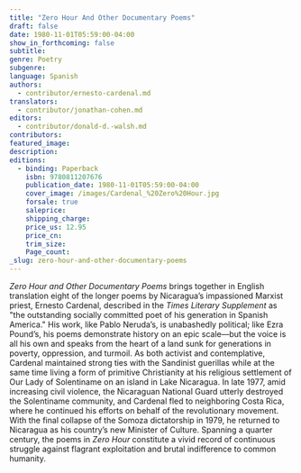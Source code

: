 ```yaml
---
title: "Zero Hour And Other Documentary Poems"
draft: false
date: 1980-11-01T05:59:00-04:00
show_in_forthcoming: false
subtitle:
genre: Poetry
subgenre:
language: Spanish
authors:
  - contributor/ernesto-cardenal.md
translators:
  - contributor/jonathan-cohen.md
editors:
  - contributor/donald-d.-walsh.md
contributors:
featured_image:
description:
editions:
  - binding: Paperback
    isbn: 9780811207676
    publication_date: 1980-11-01T05:59:00-04:00
    cover_image: /images/Cardenal_%20Zero%20Hour.jpg
    forsale: true
    saleprice:
    shipping_charge:
    price_us: 12.95
    price_cn:
    trim_size:
    Page_count:
_slug: zero-hour-and-other-documentary-poems
---
```


_Zero Hour and Other Documentary Poems_ brings together in English translation eight of the longer poems by Nicaragua’s impassioned Marxist priest, Ernesto Cardenal, described in the _Times Literary Supplement_ as "the outstanding socially committed poet of his generation in Spanish America." His work, like Pablo Neruda’s, is unabashedly political; like Ezra Pound’s, his poems demonstrate history on an epic scale––but the voice is all his own and speaks from the heart of a land sunk for generations in poverty, oppression, and turmoil. As both activist and contemplative, Cardenal maintained strong ties with the Sandinist guerillas while at the same time living a form of primitive Christianity at his religious settlement of Our Lady of Solentiname on an island in Lake Nicaragua. In late 1977, amid increasing civil violence, the Nicaraguan National Guard utterly destroyed the Solentiname community, and Cardenal fled to neighboring Costa Rica, where he continued his efforts on behalf of the revolutionary movement. With the final collapse of the Somoza dictatorship in 1979, he returned to Nicaragua as his country’s new Minister of Culture. Spanning a quarter century, the poems in _Zero Hour_ constitute a vivid record of continuous struggle against flagrant exploitation and brutal indifference to common humanity.

